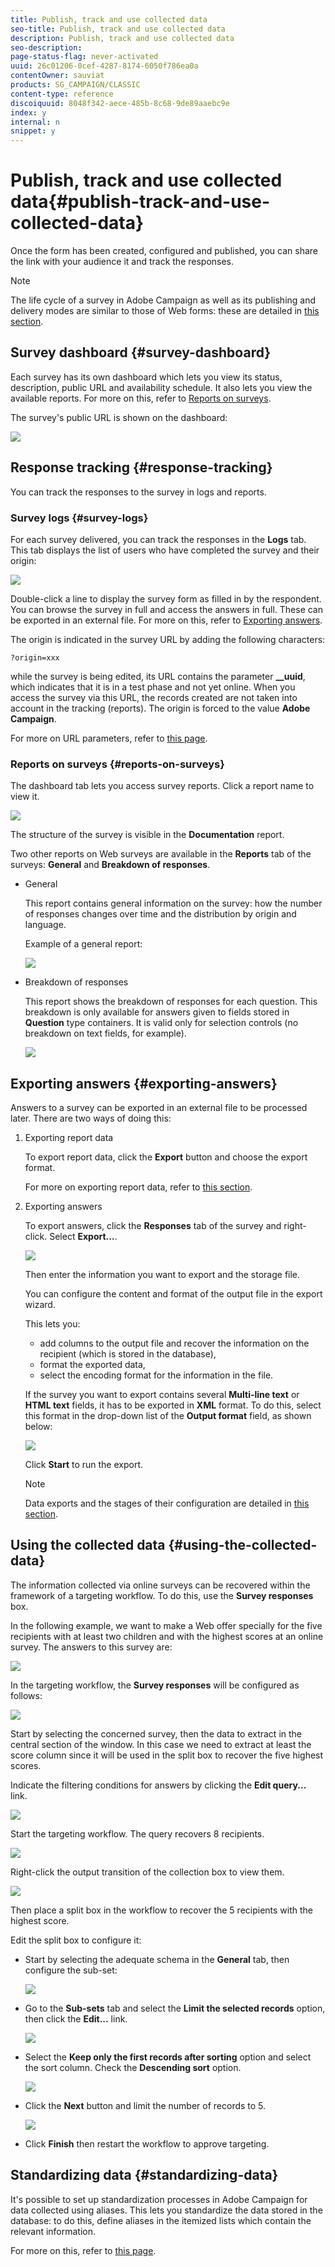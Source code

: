 ```yaml
---
title: Publish, track and use collected data
seo-title: Publish, track and use collected data
description: Publish, track and use collected data
seo-description: 
page-status-flag: never-activated
uuid: 26c01206-0cef-4287-8174-6050f786ea0a
contentOwner: sauviat
products: SG_CAMPAIGN/CLASSIC
content-type: reference
discoiquuid: 8048f342-aece-485b-8c68-9de89aaebc9e
index: y
internal: n
snippet: y
---
```


# Publish, track and use collected data{#publish-track-and-use-collected-data}

Once the form has been created, configured and published, you can share the link with your audience it and track the responses.

>[!NOTE]
>
>The life cycle of a survey in Adobe Campaign as well as its publishing and delivery modes are similar to those of Web forms: these are detailed in [this section](../../web/using/about-web-forms.md).

## Survey dashboard {#survey-dashboard}

Each survey has its own dashboard which lets you view its status, description, public URL and availability schedule. It also lets you view the available reports. For more on this, refer to [Reports on surveys](../../web/using/publish--track-and-use-collected-data.md#reports-on-surveys).

The survey's public URL is shown on the dashboard:

![](assets/survey_public_url.png)

## Response tracking {#response-tracking}

You can track the responses to the survey in logs and reports.

### Survey logs {#survey-logs}

For each survey delivered, you can track the responses in the **Logs** tab. This tab displays the list of users who have completed the survey and their origin:

![](assets/s_ncs_admin_survey_logs.png)

Double-click a line to display the survey form as filled in by the respondent. You can browse the survey in full and access the answers in full. These can be exported in an external file. For more on this, refer to [Exporting answers](../../web/using/publish--track-and-use-collected-data.md#exporting-answers).

The origin is indicated in the survey URL by adding the following characters:

```
?origin=xxx
```

while the survey is being edited, its URL contains the parameter **__uuid**, which indicates that it is in a test phase and not yet online. When you access the survey via this URL, the records created are not taken into account in the tracking (reports). The origin is forced to the value **Adobe Campaign**.

For more on URL parameters, refer to [this page](../../web/using/defining-web-forms-properties.md#form-url-parameters).

### Reports on surveys {#reports-on-surveys}

The dashboard tab lets you access survey reports. Click a report name to view it.

![](assets/s_ncs_admin_survey_report_doc.png)

The structure of the survey is visible in the **Documentation** report.

Two other reports on Web surveys are available in the **Reports** tab of the surveys: **General** and **Breakdown of responses**.

* General

  This report contains general information on the survey: how the number of responses changes over time and the distribution by origin and language.

  Example of a general report:

  ![](assets/s_ncs_admin_survey_report_0.png)

* Breakdown of responses

  This report shows the breakdown of responses for each question. This breakdown is only available for answers given to fields stored in **Question** type containers. It is valid only for selection controls (no breakdown on text fields, for example).

  ![](assets/s_ncs_admin_survey_report_2.png)

## Exporting answers {#exporting-answers}

Answers to a survey can be exported in an external file to be processed later. There are two ways of doing this:

1. Exporting report data

   To export report data, click the **Export** button and choose the export format.

   For more on exporting report data, refer to [this section](../../reporting/using/about-reports-creation-in-campaign.md).

1. Exporting answers

   To export answers, click the **Responses** tab of the survey and right-click. Select **Export...**.

   ![](assets/s_ncs_admin_survey_logs_export_menu.png)

   Then enter the information you want to export and the storage file.

   You can configure the content and format of the output file in the export wizard.

   This lets you:

    * add columns to the output file and recover the information on the recipient (which is stored in the database),
    * format the exported data,
    * select the encoding format for the information in the file.

   If the survey you want to export contains several **Multi-line text** or **HTML text** fields, it has to be exported in **XML** format. To do this, select this format in the drop-down list of the **Output format** field, as shown below:

   ![](assets/s_ncs_admin_survey_logs_export_xml.png)

   Click **Start** to run the export.

   >[!NOTE]
   >
   >Data exports and the stages of their configuration are detailed in [this section](/platform/using/generic-imports-and-exports.md).

## Using the collected data {#using-the-collected-data}

The information collected via online surveys can be recovered within the framework of a targeting workflow. To do this, use the **Survey responses** box.

In the following example, we want to make a Web offer specially for the five recipients with at least two children and with the highest scores at an online survey. The answers to this survey are:

![](assets/s_ncs_admin_survey_responses_wf_box_4.png)

In the targeting workflow, the **Survey responses** will be configured as follows:

![](assets/s_ncs_admin_survey_responses_wf_box_1.png)

Start by selecting the concerned survey, then the data to extract in the central section of the window. In this case we need to extract at least the score column since it will be used in the split box to recover the five highest scores.

Indicate the filtering conditions for answers by clicking the **Edit query...** link.

![](assets/s_ncs_admin_survey_responses_wf_box_2.png)

Start the targeting workflow. The query recovers 8 recipients. 

![](assets/s_ncs_admin_survey_responses_wf_box_5.png)

Right-click the output transition of the collection box to view them.

![](assets/s_ncs_admin_survey_responses_wf_box_6.png)

Then place a split box in the workflow to recover the 5 recipients with the highest score.

Edit the split box to configure it:

* Start by selecting the adequate schema in the **General** tab, then configure the sub-set: 

  ![](assets/s_ncs_admin_survey_responses_wf_box_6b.png)

* Go to the **Sub-sets** tab and select the **Limit the selected records** option, then click the **Edit...** link.

  ![](assets/s_ncs_admin_survey_responses_wf_box_7.png)

* Select the **Keep only the first records after sorting** option and select the sort column. Check the **Descending sort** option.

  ![](assets/s_ncs_admin_survey_responses_wf_box_8.png)

* Click the **Next** button and limit the number of records to 5.

  ![](assets/s_ncs_admin_survey_responses_wf_box_9.png)

* Click **Finish** then restart the workflow to approve targeting.

## Standardizing data {#standardizing-data}

It's possible to set up standardization processes in Adobe Campaign for data collected using aliases. This lets you standardize the data stored in the database: to do this, define aliases in the itemized lists which contain the relevant information.

For more on this, refer to [this page](/platform/using/managing-enumerations.md#about-enumerations).
